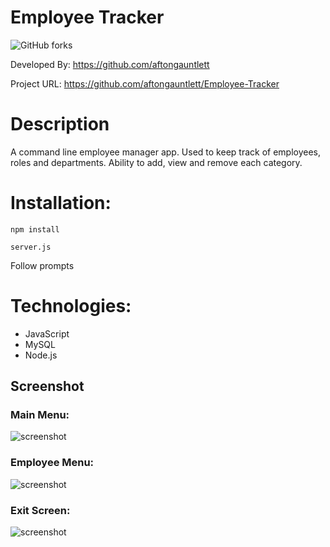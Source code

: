 # Employee Tracker

![GitHub forks](https://img.shields.io/github/forks/aftongauntlett/Employee-Tracker?style=social)


Developed By: https://github.com/aftongauntlett

Project URL: https://github.com/aftongauntlett/Employee-Tracker


# Description
A command line employee manager app. Used to keep track of employees, roles and departments. Ability to add, view and remove each category. 

# Installation:

```npm install``` 

```server.js``` 

Follow prompts


# Technologies: 

* JavaScript
* MySQL
* Node.js

## Screenshot


### Main Menu:

![screenshot](https://i.imgur.com/m2atIiW.jpg)

### Employee Menu:

![screenshot](https://i.imgur.com/061XzaO.jpg)

### Exit Screen:

![screenshot](https://i.imgur.com/eZYjAGN.jpg)



